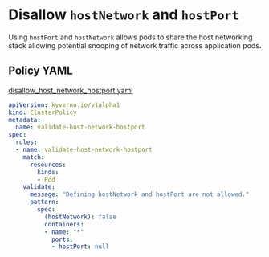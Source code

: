 
# Disallow `hostNetwork` and `hostPort`

Using `hostPort` and `hostNetwork` allows pods to share the host networking stack allowing potential snooping of network traffic across application pods. 

## Policy YAML

[disallow_host_network_hostport.yaml](best_practices/disallow_host_network_hostport.yaml)


````yaml
apiVersion: kyverno.io/v1alpha1
kind: ClusterPolicy
metadata:
  name: validate-host-network-hostport
spec:
  rules:
  - name: validate-host-network-hostport
    match:
      resources:
        kinds:
        - Pod
    validate:
      message: "Defining hostNetwork and hostPort are not allowed."
      pattern:
        spec:
          (hostNetwork): false
          containers:
          - name: "*"
            ports:
            - hostPort: null
````